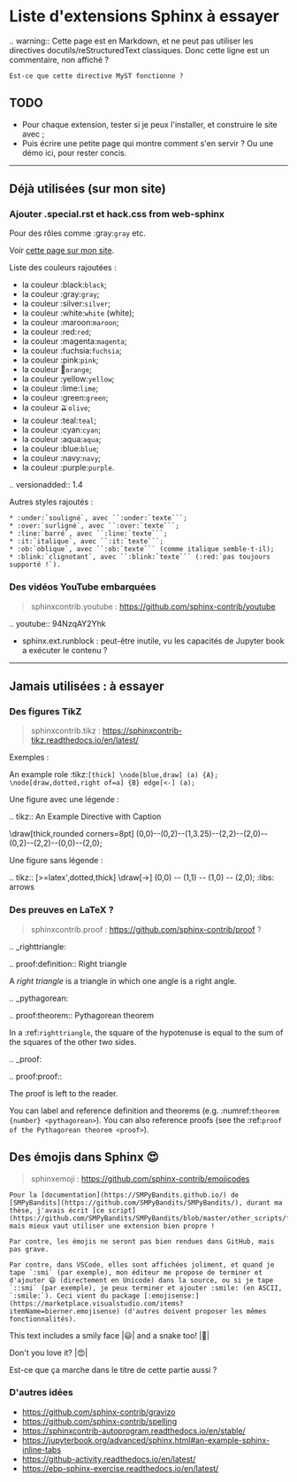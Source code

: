 # Liste d'extensions Sphinx à essayer

.. warning:: Cette page est en Markdown, et ne peut pas utiliser les directives docutils/reStructuredText classiques. Donc cette ligne est un commentaire, non affiché ?

```{warning}
Est-ce que cette directive MyST fonctionne ?
```

## TODO
- Pour chaque extension, tester si je peux l'installer, et construire le site avec ;
- Puis écrire une petite page qui montre comment s'en servir ? Ou une démo ici, pour rester concis.

----

## Déjà utilisées (sur mon site)

### Ajouter .special.rst et hack.css from web-sphinx
Pour des rôles comme :gray:`gray` etc.

Voir [cette page sur mon site](https://perso.crans.org/besson/avoir.html#quelques-idees-ou-demos).

Liste des couleurs rajoutées :

 * la couleur :black:`black`;
 * la couleur :gray:`gray`;
 * la couleur :silver:`silver`;
 * la couleur :white:`white` (white);
 * la couleur :maroon:`maroon`;
 * la couleur :red:`red`;
 * la couleur :magenta:`magenta`;
 * la couleur :fuchsia:`fuchsia`;
 * la couleur :pink:`pink`;
 * la couleur :orange:`orange`;
 * la couleur :yellow:`yellow`;
 * la couleur :lime:`lime`;
 * la couleur :green:`green`;
 * la couleur :olive:`olive`;
 * la couleur :teal:`teal`;
 * la couleur :cyan:`cyan`;
 * la couleur :aqua:`aqua`;
 * la couleur :blue:`blue`;
 * la couleur :navy:`navy`;
 * la couleur :purple:`purple`.

.. versionadded:: 1.4

   Autres styles rajoutés :

    * :under:`souligné`, avec ``:under:`texte```;
    * :over:`surligné`, avec ``:over:`texte```;
    * :line:`barré`, avec ``:line:`texte```;
    * :it:`italique`, avec ``:it:`texte```;
    * :ob:`oblique`, avec ``:ob:`texte``` (comme italique semble-t-il);
    * :blink:`clignotant`, avec ``:blink:`texte``` (:red:`pas toujours supporté !`).

### Des vidéos YouTube embarquées
> sphinxcontrib.youtube  : https://github.com/sphinx-contrib/youtube

.. youtube:: 94NzqAY2Yhk

- sphinx.ext.runblock : peut-être inutile, vu les capacités de Jupyter book a exécuter le contenu ?

----

## Jamais utilisées : à essayer

### Des figures TikZ
> sphinxcontrib.tikz     : https://sphinxcontrib-tikz.readthedocs.io/en/latest/

Exemples :

An example role :tikz:`[thick] \node[blue,draw] (a) {A};
\node[draw,dotted,right of=a] {B} edge[<-] (a);`

Une figure avec une légende :

.. tikz:: An Example Directive with Caption

   \draw[thick,rounded corners=8pt]
   (0,0)--(0,2)--(1,3.25)--(2,2)--(2,0)--(0,2)--(2,2)--(0,0)--(2,0);


Une figure sans légende :

.. tikz:: [>=latex',dotted,thick] \draw[->] (0,0) -- (1,1) -- (1,0)
   -- (2,0);
   :libs: arrows


### Des preuves en LaTeX ?
> sphinxcontrib.proof    : https://github.com/sphinx-contrib/proof ?

.. _righttriangle:

.. proof:definition:: Right triangle

   A *right triangle* is a triangle in which one angle is a right angle.

.. _pythagorean:

.. proof:theorem:: Pythagorean theorem

   In a :ref:`righttriangle`, the square of the hypotenuse is equal to the sum of the squares of the other two sides.

.. _proof:

.. proof:proof::

   The proof is left to the reader.

You can label and reference definition and theorems (e.g. :numref:`theorem {number} <pythagorean>`). You can also reference proofs (see the :ref:`proof of the Pythagorean theorem <proof>`).

## Des émojis dans Sphinx :heart_eyes:

> sphinxemoji       : https://github.com/sphinx-contrib/emojicodes

```{note}
Pour la [documentation](https://SMPyBandits.github.io/) de [SMPyBandits](https://github.com/SMPyBandits/SMPyBandits/), durant ma thèse, j'avais écrit [ce script](https://github.com/SMPyBandits/SMPyBandits/blob/master/other_scripts/fixes_html_in_doc.sh), mais mieux vaut utiliser une extension bien propre !

Par contre, les émojis ne seront pas bien rendues dans GitHub, mais pas grave.

Par contre, dans VSCode, elles sont affichées joliment, et quand je tape `:smi` (par exemple), mon éditeur me propose de terminer et d'ajouter 😄 (directement en Unicode) dans la source, ou si je tape `::smi` (par exemple), je peux terminer et ajouter :smile: (en ASCII, `:smile:`). Ceci vient du package [:emojisense:](https://marketplace.visualstudio.com/items?itemName=bierner.emojisense) (d'autres doivent proposer les mêmes fonctionnalités).
```

This text includes a smily face |:smiley:| and a snake too! |:snake:|

Don't you love it? |:heart_eyes:|

Est-ce que ça marche dans le titre de cette partie aussi ?

### D'autres idées

- https://github.com/sphinx-contrib/gravizo
- https://github.com/sphinx-contrib/spelling
- https://sphinxcontrib-autoprogram.readthedocs.io/en/stable/
- https://jupyterbook.org/advanced/sphinx.html#an-example-sphinx-inline-tabs
- https://github-activity.readthedocs.io/en/latest/
- https://ebp-sphinx-exercise.readthedocs.io/en/latest/